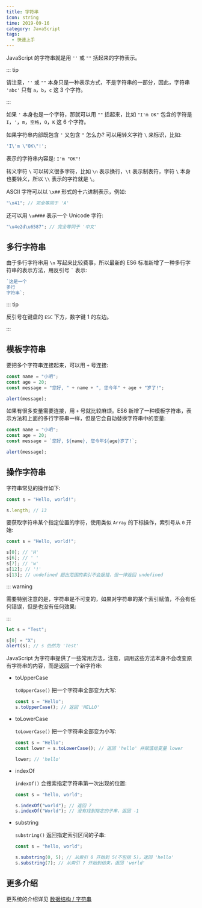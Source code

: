 ```yaml
---
title: 字符串
icon: string
time: 2019-09-16
category: JavaScript
tags:
  - 快速上手
---
```


JavaScript 的字符串就是用 `''` 或 `""` 括起来的字符表示。

<!-- more -->

::: tip

请注意，`''` 或 `""` 本身只是一种表示方式，不是字符串的一部分，因此，字符串 `'abc'` 只有 `a`，`b`，`c` 这 3 个字符。

:::

如果 `'` 本身也是一个字符，那就可以用 `""` 括起来，比如 `"I'm OK"` 包含的字符是 `I`，`'`，`m`，`空格`，`O`，`K` 这 6 个字符。

如果字符串内部既包含 `'` 又包含 `"` 怎么办? 可以用转义字符 `\` 来标识，比如:

```js
'I\'m \"OK\"!';

```

表示的字符串内容是: `I'm "OK"!`

转义字符 `\` 可以转义很多字符，比如 `\n` 表示换行，`\t` 表示制表符，字符 `\` 本身也要转义，所以 `\\` 表示的字符就是 `\`。

ASCII 字符可以以 `\x##` 形式的十六进制表示，例如:

```js
"\x41"; // 完全等同于 'A'

```

还可以用 `\u####` 表示一个 Unicode 字符:

```js
"\u4e2d\u6587"; // 完全等同于 '中文'

```

## 多行字符串

由于多行字符串用 `\n` 写起来比较费事，所以最新的 ES6 标准新增了一种多行字符串的表示方法，用反引号 `` ` `` 表示:

```js
`这是一个
多行
字符串`;
```

::: tip

反引号在键盘的 `ESC` 下方，数字键 1 的左边。

:::

## 模板字符串

要把多个字符串连接起来，可以用 `+` 号连接:

```js
const name = "小明";
const age = 20;
const message = "您好, " + name + ", 您今年" + age + "岁了!";

alert(message);
```

如果有很多变量需要连接，用 `+` 号就比较麻烦。ES6 新增了一种模板字符串，表示方法和上面的多行字符串一样，但是它会自动替换字符串中的变量:

```js
const name = "小明";
const age = 20;
const message = `您好, ${name}, 您今年${age}岁了!`;

alert(message);
```

## 操作字符串

字符串常见的操作如下:

```js
const s = "Hello, world!";

s.length; // 13
```

要获取字符串某个指定位置的字符，使用类似 `Array` 的下标操作，索引号从 `0` 开始:

```js
const s = "Hello, world!";

s[0]; // 'H'
s[6]; // ' '
s[7]; // 'w'
s[12]; // '!'
s[13]; // undefined 超出范围的索引不会报错，但一律返回 undefined
```

::: warning

需要特别注意的是，字符串是不可变的，如果对字符串的某个索引赋值，不会有任何错误，但是也没有任何效果:

:::

```js
let s = "Test";

s[0] = "X";
alert(s); // s 仍然为 'Test'
```

JavaScript 为字符串提供了一些常用方法，注意，调用这些方法本身不会改变原有字符串的内容，而是返回一个新字符串:

- toUpperCase

  `toUpperCase()` 把一个字符串全部变为大写:

  ```js
  const s = "Hello";
  s.toUpperCase(); // 返回 'HELLO'
  ```

- toLowerCase

  `toLowerCase()` 把一个字符串全部变为小写:

  ```js
  const s = "Hello";
  const lower = s.toLowerCase(); // 返回 'hello' 并赋值给变量 lower

  lower; // 'hello'
  ```

- indexOf

  `indexOf()` 会搜索指定字符串第一次出现的位置:

  ```js
  const s = "hello, world";

  s.indexOf("world"); // 返回 7
  s.indexOf("World"); // 没有找到指定的子串，返回 -1
  ```

- substring

  `substring()` 返回指定索引区间的子串:

  ```js
  const s = "hello, world";

  s.substring(0, 5); // 从索引 0 开始到 5(不包括 5)，返回 'hello'
  s.substring(7); // 从索引 7 开始到结束，返回 'world'
  ```

## 更多介绍

更系统的介绍详见 [数据结构 / 字符串](../types/string.md)
